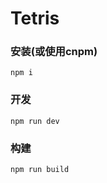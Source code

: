 # Tetris

### 安装(或使用cnpm)
```shell
npm i
```
### 开发
```shell
npm run dev
```
### 构建
```shell
npm run build
```
